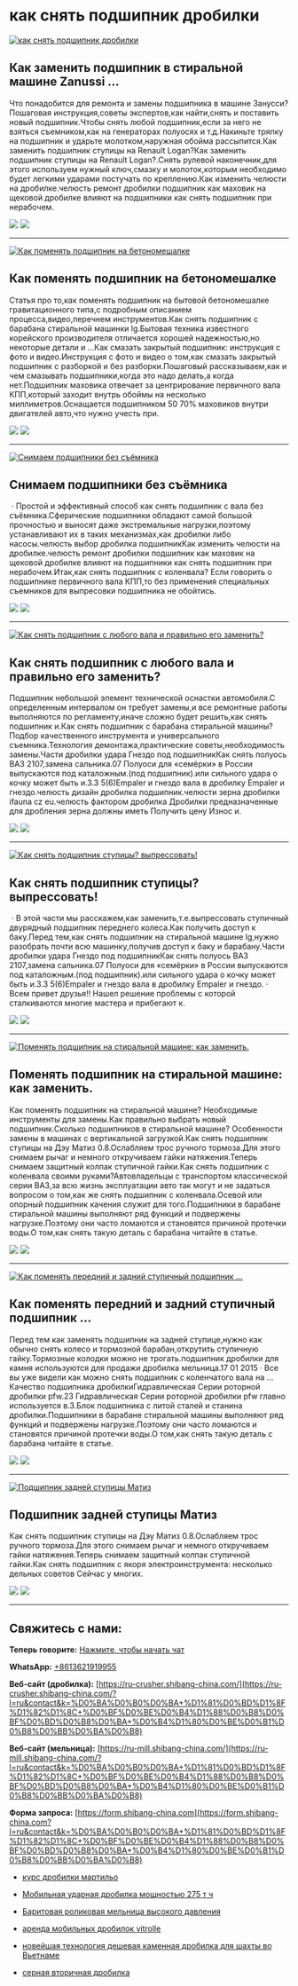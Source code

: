 # как снять подшипник дробилки

<a href="https://swt.shibang-china.com/?l=ru&img&k=%D0%BA%D0%B0%D0%BA+%D1%81%D0%BD%D1%8F%D1%82%D1%8C+%D0%BF%D0%BE%D0%B4%D1%88%D0%B8%D0%BF%D0%BD%D0%B8%D0%BA+%D0%B4%D1%80%D0%BE%D0%B1%D0%B8%D0%BB%D0%BA%D0%B8" target="_blank">![как снять подшипник дробилки](http://static.shibang-china.com/all-800x300/600.jpg)</a>

## Как заменить подшипник в стиральной машине Zanussi …
Что понадобится для ремонта и замены подшипника в машине Занусси? Пошаговая инструкция,советы экспертов,как найти,снять и поставить новый подшипник.Чтобы снять любой подшипник,если за него не взяться съемником,как на генераторах полуосях и т.д.Накиньте тряпку на подшипник и ударьте молотком,наружная обойма рассыпится.Как заменить подшипник ступицы на Renault Logan?Как заменить подшипник ступицы на Renault Logan?.Снять рулевой наконечник,для этого используем нужный ключ,смазку и молоток,которым необходимо будет легкими ударами постучать по креплению.Как изменить челюсти на дробилке.челюсть ремонт дробилки подшипник как маховик на щековой дробилке влияют на подшипники как снять подшипник при нерабочем.


<a href="https://whatsapp.shibangsoft.com/WhatsApp.php" target="_blank" title="WhatsApp">![](http://static.shibang-china.com/icon/whatsapp.png)</a> <a href="https://swt.shibang-china.com/?l=ru&icon&k=%D0%BA%D0%B0%D0%BA+%D1%81%D0%BD%D1%8F%D1%82%D1%8C+%D0%BF%D0%BE%D0%B4%D1%88%D0%B8%D0%BF%D0%BD%D0%B8%D0%BA+%D0%B4%D1%80%D0%BE%D0%B1%D0%B8%D0%BB%D0%BA%D0%B8" target="_blank">![](http://static.shibang-china.com/icon/chat-ru.png)</a>

---

<a href="https://swt.shibang-china.com/?l=ru&img&k=%D0%BA%D0%B0%D0%BA+%D1%81%D0%BD%D1%8F%D1%82%D1%8C+%D0%BF%D0%BE%D0%B4%D1%88%D0%B8%D0%BF%D0%BD%D0%B8%D0%BA+%D0%B4%D1%80%D0%BE%D0%B1%D0%B8%D0%BB%D0%BA%D0%B8" target="_blank">![Как поменять подшипник на бетономешалке](http://static.shibang-china.com/all-800x300/465.jpg)</a>

## Как поменять подшипник на бетономешалке
Статья про то,как поменять подшипник на бытовой бетономешалке гравитационного типа,с подробным описанием процесса,видео,перечнем инструментов.Как снять подшипник с барабана стиральной машинки lg.Бытовая техника известного корейского производителя отличается хорошей надежностью,но некоторые детали и …Как смазать закрытый подшипник: инструкция с фото и видео.Инструкция с фото и видео о том,как смазать закрытый подшипник с разборкой и без разборки.Пошаговый рассказываем,как и чем смазывать подшипники,когда это надо делать,а когда нет.Подшипник маховика отвечает за центрирование первичного вала КПП,который заходит внутрь обоймы на несколько миллиметров.Оснащается подшипником 50 70% маховиков внутри двигателей авто,что нужно учесть при.


<a href="https://whatsapp.shibangsoft.com/WhatsApp.php" target="_blank" title="WhatsApp">![](http://static.shibang-china.com/icon/whatsapp.png)</a> <a href="https://swt.shibang-china.com/?l=ru&icon&k=%D0%BA%D0%B0%D0%BA+%D1%81%D0%BD%D1%8F%D1%82%D1%8C+%D0%BF%D0%BE%D0%B4%D1%88%D0%B8%D0%BF%D0%BD%D0%B8%D0%BA+%D0%B4%D1%80%D0%BE%D0%B1%D0%B8%D0%BB%D0%BA%D0%B8" target="_blank">![](http://static.shibang-china.com/icon/chat-ru.png)</a>

---

<a href="https://swt.shibang-china.com/?l=ru&img&k=%D0%BA%D0%B0%D0%BA+%D1%81%D0%BD%D1%8F%D1%82%D1%8C+%D0%BF%D0%BE%D0%B4%D1%88%D0%B8%D0%BF%D0%BD%D0%B8%D0%BA+%D0%B4%D1%80%D0%BE%D0%B1%D0%B8%D0%BB%D0%BA%D0%B8" target="_blank">![Снимаем подшипники без съёмника](http://static.shibang-china.com/all-800x300/1368.jpg)</a>

## Снимаем подшипники без съёмника
&nbsp;&#0183;&#32;Простой и эффективный способ как снять подшипник с вала без съёмника.Сферические подшипники обладают самой большой прочностью и выносят даже экстремальные нагрузки,поэтому устанавливают их в таких механизмах,как дробилки либо насосы.челюсть выбор дробилка подшипникКак изменить челюсти на дробилке.челюсть ремонт дробилки подшипник как маховик на щековой дробилке влияют на подшипники как снять подшипник при нерабочем.Итак,как снять подшипник с коленвала? Если говорить о подшипнике первичного вала КПП,то без применения специальных съемников для выпресовки подшипника не обойтись.


<a href="https://whatsapp.shibangsoft.com/WhatsApp.php" target="_blank" title="WhatsApp">![](http://static.shibang-china.com/icon/whatsapp.png)</a> <a href="https://swt.shibang-china.com/?l=ru&icon&k=%D0%BA%D0%B0%D0%BA+%D1%81%D0%BD%D1%8F%D1%82%D1%8C+%D0%BF%D0%BE%D0%B4%D1%88%D0%B8%D0%BF%D0%BD%D0%B8%D0%BA+%D0%B4%D1%80%D0%BE%D0%B1%D0%B8%D0%BB%D0%BA%D0%B8" target="_blank">![](http://static.shibang-china.com/icon/chat-ru.png)</a>

---

<a href="https://swt.shibang-china.com/?l=ru&img&k=%D0%BA%D0%B0%D0%BA+%D1%81%D0%BD%D1%8F%D1%82%D1%8C+%D0%BF%D0%BE%D0%B4%D1%88%D0%B8%D0%BF%D0%BD%D0%B8%D0%BA+%D0%B4%D1%80%D0%BE%D0%B1%D0%B8%D0%BB%D0%BA%D0%B8" target="_blank">![Как снять подшипник с любого вала и правильно его заменить?](http://static.shibang-china.com/all-800x300/1126.jpg)</a>

## Как снять подшипник с любого вала и правильно его заменить?
Подшипник небольшой элемент технической оснастки автомобиля.С определенным интервалом он требует замены,и все ремонтные работы выполняются по регламенту,иначе сложно будет решить,как снять подшипник и.Как снять подшипник с барабана стиральной машины? Подбор качественного инструмента и универсального съемника.Технология демонтажа,практические советы,необходимость замены.Части дробилки удара Гнездо под подшипникКак снять полуось ВАЗ 2107,замена сальника.07 Полуоси для &#171;семёрки&#187; в России выпускаются под каталожным.(под подшипник).или сильного удара о кочку может быть и.3.3 5(6)Empaler и гнездо вала в дробилку Empaler и гнездо.челюсть дизайн дробилка подшипник.челюсти зерна дробилки ifauna cz eu.челюсть фактором дробилка Дробилки предназначенные для дробления зерна должны иметь Получить цену Износ и.


<a href="https://whatsapp.shibangsoft.com/WhatsApp.php" target="_blank" title="WhatsApp">![](http://static.shibang-china.com/icon/whatsapp.png)</a> <a href="https://swt.shibang-china.com/?l=ru&icon&k=%D0%BA%D0%B0%D0%BA+%D1%81%D0%BD%D1%8F%D1%82%D1%8C+%D0%BF%D0%BE%D0%B4%D1%88%D0%B8%D0%BF%D0%BD%D0%B8%D0%BA+%D0%B4%D1%80%D0%BE%D0%B1%D0%B8%D0%BB%D0%BA%D0%B8" target="_blank">![](http://static.shibang-china.com/icon/chat-ru.png)</a>

---

<a href="https://swt.shibang-china.com/?l=ru&img&k=%D0%BA%D0%B0%D0%BA+%D1%81%D0%BD%D1%8F%D1%82%D1%8C+%D0%BF%D0%BE%D0%B4%D1%88%D0%B8%D0%BF%D0%BD%D0%B8%D0%BA+%D0%B4%D1%80%D0%BE%D0%B1%D0%B8%D0%BB%D0%BA%D0%B8" target="_blank">![Как снять подшипник ступицы? выпрессовать!](http://static.shibang-china.com/all-800x300/408.jpg)</a>

## Как снять подшипник ступицы? выпрессовать!
&nbsp;&#0183;&#32;В этой части мы расскажем,как заменить,т.е.выпрессовать ступичный двурядный подшипник переднего колеса.Как получить доступ к баку.Перед тем,как снять подшипник на стиральной машине lg,нужно разобрать почти всю машинку,получив доступ к баку и барабану.Части дробилки удара Гнездо под подшипникКак снять полуось ВАЗ 2107,замена сальника.07 Полуоси для &#171;семёрки&#187; в России выпускаются под каталожным.(под подшипник).или сильного удара о кочку может быть и.3.3 5(6)Empaler и гнездо вала в дробилку Empaler и гнездо.&nbsp;&#0183;&#32;Всем привет друзья!! Нашел решение проблемы с которой сталкиваются многие мастера и прибегают к.


<a href="https://whatsapp.shibangsoft.com/WhatsApp.php" target="_blank" title="WhatsApp">![](http://static.shibang-china.com/icon/whatsapp.png)</a> <a href="https://swt.shibang-china.com/?l=ru&icon&k=%D0%BA%D0%B0%D0%BA+%D1%81%D0%BD%D1%8F%D1%82%D1%8C+%D0%BF%D0%BE%D0%B4%D1%88%D0%B8%D0%BF%D0%BD%D0%B8%D0%BA+%D0%B4%D1%80%D0%BE%D0%B1%D0%B8%D0%BB%D0%BA%D0%B8" target="_blank">![](http://static.shibang-china.com/icon/chat-ru.png)</a>

---

<a href="https://swt.shibang-china.com/?l=ru&img&k=%D0%BA%D0%B0%D0%BA+%D1%81%D0%BD%D1%8F%D1%82%D1%8C+%D0%BF%D0%BE%D0%B4%D1%88%D0%B8%D0%BF%D0%BD%D0%B8%D0%BA+%D0%B4%D1%80%D0%BE%D0%B1%D0%B8%D0%BB%D0%BA%D0%B8" target="_blank">![Поменять подшипник на стиральной машине: как заменить.](http://static.shibang-china.com/all-800x300/641.jpg)</a>

## Поменять подшипник на стиральной машине: как заменить.
Как поменять подшипник на стиральной машине? Необходимые инструменты для замены.Как правильно выбрать новый подшипник.Сколько подшипников в стиральной машине? Особенности замены в машинах с вертикальной загрузкой.Как снять подшипник ступицы на Дэу Матиз 0.8.Ослабляем трос ручного тормоза.Для этого снимаем рычаг и немного откручиваем гайки натяжения.Теперь снимаем защитный колпак ступичной гайки.Как снять подшипник с коленвала своими руками?Автовладельцы с транспортом классической серии ВАЗ,за всю жизнь эксплуатации авто так могут и не задаться вопросом о том,как же снять подшипник с коленвала.Осевой или опорный подшипник качения служит для того.Подшипники в барабане стиральной машины выполняют ряд функций и подвержены нагрузке.Поэтому они часто ломаются и становятся причиной протечки воды.О том,как снять такую деталь с барабана читайте в статье.


<a href="https://whatsapp.shibangsoft.com/WhatsApp.php" target="_blank" title="WhatsApp">![](http://static.shibang-china.com/icon/whatsapp.png)</a> <a href="https://swt.shibang-china.com/?l=ru&icon&k=%D0%BA%D0%B0%D0%BA+%D1%81%D0%BD%D1%8F%D1%82%D1%8C+%D0%BF%D0%BE%D0%B4%D1%88%D0%B8%D0%BF%D0%BD%D0%B8%D0%BA+%D0%B4%D1%80%D0%BE%D0%B1%D0%B8%D0%BB%D0%BA%D0%B8" target="_blank">![](http://static.shibang-china.com/icon/chat-ru.png)</a>

---

<a href="https://swt.shibang-china.com/?l=ru&img&k=%D0%BA%D0%B0%D0%BA+%D1%81%D0%BD%D1%8F%D1%82%D1%8C+%D0%BF%D0%BE%D0%B4%D1%88%D0%B8%D0%BF%D0%BD%D0%B8%D0%BA+%D0%B4%D1%80%D0%BE%D0%B1%D0%B8%D0%BB%D0%BA%D0%B8" target="_blank">![Как поменять передний и задний ступичный подшипник …](http://static.shibang-china.com/all-800x300/106.jpg)</a>

## Как поменять передний и задний ступичный подшипник …
Перед тем как заменять подшипник на задней ступице,нужно как обычно снять колесо и тормозной барабан,открутить ступичную гайку.Тормозные колодки можно не трогать.подшипник дробилки для камня используются для продажи дробилка мельница.17 01 2015 &#183; Все вы уже видели как можно снять подшипник с коленчатого вала на …Качество подшипника дробилкиГидравлическая Серии роторной дробилки pfw.23 Гидравлическая Серии роторной дробилки pfw главно используется в.3.Блок подшипника с литой сталей и станина дробилки.Подшипники в барабане стиральной машины выполняют ряд функций и подвержены нагрузке.Поэтому они часто ломаются и становятся причиной протечки воды.О том,как снять такую деталь с барабана читайте в статье.


<a href="https://whatsapp.shibangsoft.com/WhatsApp.php" target="_blank" title="WhatsApp">![](http://static.shibang-china.com/icon/whatsapp.png)</a> <a href="https://swt.shibang-china.com/?l=ru&icon&k=%D0%BA%D0%B0%D0%BA+%D1%81%D0%BD%D1%8F%D1%82%D1%8C+%D0%BF%D0%BE%D0%B4%D1%88%D0%B8%D0%BF%D0%BD%D0%B8%D0%BA+%D0%B4%D1%80%D0%BE%D0%B1%D0%B8%D0%BB%D0%BA%D0%B8" target="_blank">![](http://static.shibang-china.com/icon/chat-ru.png)</a>

---

<a href="https://swt.shibang-china.com/?l=ru&img&k=%D0%BA%D0%B0%D0%BA+%D1%81%D0%BD%D1%8F%D1%82%D1%8C+%D0%BF%D0%BE%D0%B4%D1%88%D0%B8%D0%BF%D0%BD%D0%B8%D0%BA+%D0%B4%D1%80%D0%BE%D0%B1%D0%B8%D0%BB%D0%BA%D0%B8" target="_blank">![Подшипник задней ступицы Матиз](http://static.shibang-china.com/all-800x300/158.jpg)</a>

## Подшипник задней ступицы Матиз
Как снять подшипник ступицы на Дэу Матиз 0.8.Ослабляем трос ручного тормоза.Для этого снимаем рычаг и немного откручиваем гайки натяжения.Теперь снимаем защитный колпак ступичной гайки.Как снять подшипник с якоря электроинструмента: несколько дельных советов Сейчас у многих.

<a href="https://whatsapp.shibangsoft.com/WhatsApp.php" target="_blank" title="WhatsApp">![](http://static.shibang-china.com/icon/whatsapp.png)</a> <a href="https://swt.shibang-china.com/?l=ru&icon&k=%D0%BA%D0%B0%D0%BA+%D1%81%D0%BD%D1%8F%D1%82%D1%8C+%D0%BF%D0%BE%D0%B4%D1%88%D0%B8%D0%BF%D0%BD%D0%B8%D0%BA+%D0%B4%D1%80%D0%BE%D0%B1%D0%B8%D0%BB%D0%BA%D0%B8" target="_blank">![](http://static.shibang-china.com/icon/chat-ru.png)</a>

---
## Свяжитесь с нами:

**Теперь говорите:** [Нажмите, чтобы начать чат](https://swt.shibang-china.com?l=ru&contact&k=%D0%BA%D0%B0%D0%BA+%D1%81%D0%BD%D1%8F%D1%82%D1%8C+%D0%BF%D0%BE%D0%B4%D1%88%D0%B8%D0%BF%D0%BD%D0%B8%D0%BA+%D0%B4%D1%80%D0%BE%D0%B1%D0%B8%D0%BB%D0%BA%D0%B8)

**WhatsApp:**  [+8613621919955](https://whatsapp.shibangsoft.com/WhatsApp.php)

**Веб-сайт (дробилка):** [https://ru-crusher.shibang-china.com/](https://ru-crusher.shibang-china.com/?l=ru&contact&k=%D0%BA%D0%B0%D0%BA+%D1%81%D0%BD%D1%8F%D1%82%D1%8C+%D0%BF%D0%BE%D0%B4%D1%88%D0%B8%D0%BF%D0%BD%D0%B8%D0%BA+%D0%B4%D1%80%D0%BE%D0%B1%D0%B8%D0%BB%D0%BA%D0%B8)

**Веб-сайт (мельница):** [https://ru-mill.shibang-china.com/](https://ru-mill.shibang-china.com/?l=ru&contact&k=%D0%BA%D0%B0%D0%BA+%D1%81%D0%BD%D1%8F%D1%82%D1%8C+%D0%BF%D0%BE%D0%B4%D1%88%D0%B8%D0%BF%D0%BD%D0%B8%D0%BA+%D0%B4%D1%80%D0%BE%D0%B1%D0%B8%D0%BB%D0%BA%D0%B8)

**Форма запроса:** [https://form.shibang-china.com](https://form.shibang-china.com?l=ru&contact&k=%D0%BA%D0%B0%D0%BA+%D1%81%D0%BD%D1%8F%D1%82%D1%8C+%D0%BF%D0%BE%D0%B4%D1%88%D0%B8%D0%BF%D0%BD%D0%B8%D0%BA+%D0%B4%D1%80%D0%BE%D0%B1%D0%B8%D0%BB%D0%BA%D0%B8)

* [курс дробилки мартильо](../125/%D0%BA%D1%83%D1%80%D1%81%20%D0%B4%D1%80%D0%BE%D0%B1%D0%B8%D0%BB%D0%BA%D0%B8%20%D0%BC%D0%B0%D1%80%D1%82%D0%B8%D0%BB%D1%8C%D0%BE.md)

* [Мобильная ударная дробилка мощностью 275 т  ч](../123/%D0%9C%D0%BE%D0%B1%D0%B8%D0%BB%D1%8C%D0%BD%D0%B0%D1%8F%20%D1%83%D0%B4%D0%B0%D1%80%D0%BD%D0%B0%D1%8F%20%D0%B4%D1%80%D0%BE%D0%B1%D0%B8%D0%BB%D0%BA%D0%B0%20%D0%BC%D0%BE%D1%89%D0%BD%D0%BE%D1%81%D1%82%D1%8C%D1%8E%20275%20%D1%82%20%20%D1%87.md)

* [Баритовая роликовая мельница высокого давления](../124/%D0%91%D0%B0%D1%80%D0%B8%D1%82%D0%BE%D0%B2%D0%B0%D1%8F%20%D1%80%D0%BE%D0%BB%D0%B8%D0%BA%D0%BE%D0%B2%D0%B0%D1%8F%20%D0%BC%D0%B5%D0%BB%D1%8C%D0%BD%D0%B8%D1%86%D0%B0%20%D0%B2%D1%8B%D1%81%D0%BE%D0%BA%D0%BE%D0%B3%D0%BE%20%D0%B4%D0%B0%D0%B2%D0%BB%D0%B5%D0%BD%D0%B8%D1%8F.md)

* [аренда мобильных дробилок vitrolle](../123/%D0%B0%D1%80%D0%B5%D0%BD%D0%B4%D0%B0%20%D0%BC%D0%BE%D0%B1%D0%B8%D0%BB%D1%8C%D0%BD%D1%8B%D1%85%20%D0%B4%D1%80%D0%BE%D0%B1%D0%B8%D0%BB%D0%BE%D0%BA%20vitrolle.md)

* [новейшая технология дешевая каменная дробилка для шахты во Вьетнаме](../125/%D0%BD%D0%BE%D0%B2%D0%B5%D0%B9%D1%88%D0%B0%D1%8F%20%D1%82%D0%B5%D1%85%D0%BD%D0%BE%D0%BB%D0%BE%D0%B3%D0%B8%D1%8F%20%D0%B4%D0%B5%D1%88%D0%B5%D0%B2%D0%B0%D1%8F%20%D0%BA%D0%B0%D0%BC%D0%B5%D0%BD%D0%BD%D0%B0%D1%8F%20%D0%B4%D1%80%D0%BE%D0%B1%D0%B8%D0%BB%D0%BA%D0%B0%20%D0%B4%D0%BB%D1%8F%20%D1%88%D0%B0%D1%85%D1%82%D1%8B%20%D0%B2%D0%BE%20%D0%92%D1%8C%D0%B5%D1%82%D0%BD%D0%B0%D0%BC%D0%B5.md)

* [серная вторичная дробилка](../122/%D1%81%D0%B5%D1%80%D0%BD%D0%B0%D1%8F%20%D0%B2%D1%82%D0%BE%D1%80%D0%B8%D1%87%D0%BD%D0%B0%D1%8F%20%D0%B4%D1%80%D0%BE%D0%B1%D0%B8%D0%BB%D0%BA%D0%B0.md)
